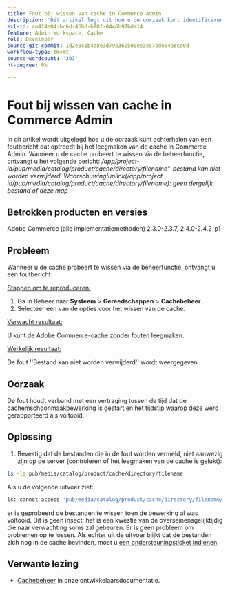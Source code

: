 ```yaml
---
title: Fout bij wissen van cache in Commerce Admin
description: 'Dit artikel legt uit hoe u de oorzaak kunt identificeren van een foutbericht dat optreedt bij het leegmaken van de cache in Commerce Admin. Wanneer u de cache probeert te wissen via de beheerfunctie, ontvangt u het volgende bericht:'
exl-id: aa414e04-bc6d-46bd-b98f-0446b97bda14
feature: Admin Workspace, Cache
role: Developer
source-git-commit: 1d2e0c1b4a8e3d79a362500ee3ec7bde84a6ce0d
workflow-type: tm+mt
source-wordcount: '303'
ht-degree: 0%

---
```


# Fout bij wissen van cache in Commerce Admin

In dit artikel wordt uitgelegd hoe u de oorzaak kunt achterhalen van een foutbericht dat optreedt bij het leegmaken van de cache in Commerce Admin. Wanneer u de cache probeert te wissen via de beheerfunctie, ontvangt u het volgende bericht:
*/app/project-id/pub/media/catalog/product/cache/directory/filename&quot;-bestand kan niet worden verwijderd. Waarschuwing!unlink(/app/project id/pub/media/catalog/product/cache/directory/filename): geen dergelijk bestand of deze map*

## Betrokken producten en versies

Adobe Commerce (alle implementatiemethoden) 2.3.0-2.3.7, 2.4.0-2.4.2-p1

## Probleem

Wanneer u de cache probeert te wissen via de beheerfunctie, ontvangt u een foutbericht.

<u>Stappen om te reproduceren:</u>

1. Ga in Beheer naar **Systeem** > **Gereedschappen** > **Cachebeheer**.
1. Selecteer een van de opties voor het wissen van de cache.

<u>Verwacht resultaat:</u>

U kunt de Adobe Commerce-cache zonder fouten leegmaken.

<u>Werkelijk resultaat:</u>

De fout &#39;&#39;Bestand kan niet worden verwijderd&#39;&#39; wordt weergegeven.

## Oorzaak

De fout houdt verband met een vertraging tussen de tijd dat de cachemschoonmaakbewerking is gestart en het tijdstip waarop deze werd gerapporteerd als voltooid.

## Oplossing

1. Bevestig dat de bestanden die in de fout worden vermeld, niet aanwezig zijn op de server (controleren of het leegmaken van de cache is gelukt):

```bash
ls -la pub/media/catalog/product/cache/directory/filename
```

Als u de volgende uitvoer ziet:

```bash
ls: cannot access 'pub/media/catalog/product/cache/directory/filename/': No such file or directory
```

er is geprobeerd de bestanden te wissen toen de bewerking al was voltooid. Dit is geen insect; het is een kwestie van de overseinensgelijktijdig die naar verwachting soms zal gebeuren. Er is geen probleem om problemen op te lossen.
Als echter uit de uitvoer blijkt dat de bestanden zich nog in de cache bevinden, moet u [een ondersteuningsticket indienen](/help/help-center-guide/help-center/magento-help-center-user-guide.md#submit-ticket).

## Verwante lezing

* [Cachebeheer](https://docs.magento.com/user-guide/system/cache-management.html) in onze ontwikkelaarsdocumentatie.
